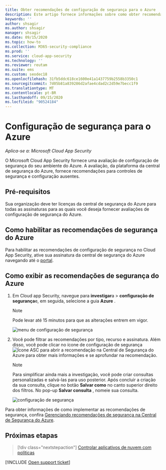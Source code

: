 ```yaml
---
title: Obter recomendações de configuração de segurança para o Azure
description: Este artigo fornece informações sobre como obter recomendações de configuração de segurança no Cloud App Security integrando-se à central de segurança do Azure.
keywords: ''
author: shsagir
ms.author: shsagir
manager: shsagir
ms.date: 09/15/2020
ms.topic: how-to
ms.collection: M365-security-compliance
ms.prod: ''
ms.service: cloud-app-security
ms.technology: ''
ms.reviewer: reutam
ms.suite: ems
ms.custom: seodec18
ms.openlocfilehash: 31fb5ddc618ce1600e41a1437759b2558b3350c1
ms.sourcegitcommit: 7d05b81a839286d2afae4cdad2c2d59e7becc1f9
ms.translationtype: MT
ms.contentlocale: pt-BR
ms.lasthandoff: 09/15/2020
ms.locfileid: "90524184"
---
```

# <a name="security-configuration-for-azure"></a>Configuração de segurança para o Azure

*Aplica-se a: Microsoft Cloud App Security*

O Microsoft Cloud App Security fornece uma avaliação de configuração de segurança do seu ambiente do Azure. A avaliação, da plataforma da central de segurança do Azure, fornece recomendações para controles de segurança e configuração ausentes.

## <a name="prerequisites"></a>Pré-requisitos

Sua organização deve ter licenças da central de segurança do Azure para todas as assinaturas para as quais você deseja fornecer avaliações de configuração de segurança do Azure.

## <a name="how-to-enable-azure-security-recommendations"></a>Como habilitar as recomendações de segurança do Azure

Para habilitar as recomendações de configuração de segurança no Cloud App Security, ative sua assinatura da central de segurança do Azure navegando até o <a href="https://ms.portal.azure.com/#blade/Microsoft_Azure_Security/SecurityMenuBlade/0" target="_blank">portal</a>.

## <a name="how-to-view-azure-security-recommendations"></a>Como exibir as recomendações de segurança do Azure

1. Em Cloud app Security, navegue para **investigar**a  >  **configuração de segurança**e, em seguida, selecione a guia **Azure** .

    > [!NOTE]
    > Pode levar até 15 minutos para que as alterações entrem em vigor.

    ![menu de configuração de segurança](media/security-configuration-menu.png)

1. Você pode filtrar as recomendações por tipo, recurso e assinatura. Além disso, você pode clicar no ícone de configuração de segurança ![Ícone ASC](media/asc-icon.png) para abrir a recomendação na Central de Segurança do Azure para obter mais informações e se aprofundar na recomendação.

    > [!NOTE]
    > Para simplificar ainda mais a investigação, você pode criar consultas personalizadas e salvá-las para uso posterior. Após concluir a criação da sua consulta, clique no botão **Salvar como** no canto superior direito dos filtros.  No pop-up **Salvar consulta** , nomeie sua consulta.

    ![configuração de segurança](media/security-configuration-azure.png)

Para obter informações de como implementar as recomendações de segurança, confira [Gerenciando recomendações de segurança na Central de Segurança do Azure](/azure/security-center/security-center-recommendations).

## <a name="next-steps"></a>Próximas etapas

> [!div class="nextstepaction"]
> [Controlar aplicativos de nuvem com políticas](control-cloud-apps-with-policies.md)

[!INCLUDE [Open support ticket](includes/support.md)]